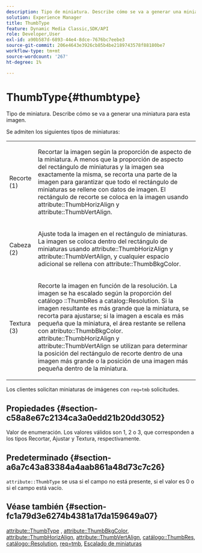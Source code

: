 ```yaml
---
description: Tipo de miniatura. Describe cómo se va a generar una miniatura para esta imagen.
solution: Experience Manager
title: ThumbType
feature: Dynamic Media Classic,SDK/API
role: Developer,User
exl-id: a90b587d-6893-44e4-8dce-7676bc7eebe3
source-git-commit: 206e4643e3926cb85b4be2189743578f88180be7
workflow-type: tm+mt
source-wordcount: '267'
ht-degree: 1%

---
```


# ThumbType{#thumbtype}

Tipo de miniatura. Describe cómo se va a generar una miniatura para esta imagen.

Se admiten los siguientes tipos de miniaturas:

<table id="simpletable_874E4190A1DC4FB0AE1B2E3734746527"> 
 <tr class="strow"> 
  <td class="stentry"> <p>Recorte (1) </p></td> 
  <td class="stentry"> <p>Recortar la imagen según la proporción de aspecto de la miniatura. A menos que la proporción de aspecto del rectángulo de miniaturas y la imagen sea exactamente la misma, se recorta una parte de la imagen para garantizar que todo el rectángulo de miniaturas se rellene con datos de imagen. El rectángulo de recorte se coloca en la imagen usando <span class="codeph"> attribute::ThumbHorizAlign</span> y <span class="codeph"> attribute::ThumbVertAlign</span>. </p></td> 
 </tr> 
 <tr class="strow"> 
  <td class="stentry"> <p>Cabeza (2) </p></td> 
  <td class="stentry"> <p>Ajuste toda la imagen en el rectángulo de miniaturas. La imagen se coloca dentro del rectángulo de miniaturas usando <span class="codeph"> attribute::ThumbHorizAlign</span> y <span class="codeph"> attribute::ThumbVertAlign</span>, y cualquier espacio adicional se rellena con <span class="codeph"> attribute::ThumbBkgColor</span>. </p></td> 
 </tr> 
 <tr class="strow"> 
  <td class="stentry"> <p>Textura (3) </p></td> 
  <td class="stentry"> <p>Recorte la imagen en función de la resolución. La imagen se ha escalado según la proporción del catálogo <span class="codeph">::ThumbRes</span> a <span class="codeph"> catalog::Resolution</span>. Si la imagen resultante es más grande que la miniatura, se recorta para ajustarse; si la imagen a escala es más pequeña que la miniatura, el área restante se rellena con <span class="codeph"> atributo::ThumbBkgColor</span>. <span class="codeph"> attribute::ThumbHorizAlign</span> y <span class="codeph"> attribute::ThumbVertAlign</span> se utilizan para determinar la posición del rectángulo de recorte dentro de una imagen más grande o la posición de una imagen más pequeña dentro de la miniatura. </p></td> 
 </tr> 
</table>

Los clientes solicitan miniaturas de imágenes con `req=tmb` solicitudes.

## Propiedades {#section-c58a8e67c2134ca3a0edd21b20dd3052}

Valor de enumeración. Los valores válidos son 1, 2 o 3, que corresponden a los tipos Recortar, Ajustar y Textura, respectivamente.

## Predeterminado {#section-a6a7c43a83384a4aab861a48d73c7c26}

`attribute::ThumbType` se usa si el campo no está presente, si el valor es 0 o si el campo está vacío.

## Véase también {#section-fc1a79d3e6274b4381a17da159649a07}

[attribute::ThumbType](../../../../../../is-api/image-catalog/image-serving-api-ref/c-image-catalog-reference/c-attributes-reference/r-thumbtype.md#reference-329e9dbf3e5f49548d1eb61915b538f5) , [attribute::ThumbBkgColor](../../../../../../is-api/image-catalog/image-serving-api-ref/c-image-catalog-reference/c-attributes-reference/r-thumbbkgcolor.md#reference-8e38088e79a54446a9106d0b93c9b31e), [attribute::ThumbHorizAlign](../../../../../../is-api/image-catalog/image-serving-api-ref/c-image-catalog-reference/c-attributes-reference/r-thumbhorizalign.md#reference-0ae8b88669df4769a9053b22aca33691), [attribute::ThumbVertAlign](../../../../../../is-api/image-catalog/image-serving-api-ref/c-image-catalog-reference/c-attributes-reference/r-thumbvertalign.md#reference-d47c6b34588c4855b04ad134e472f04f), [catálogo::ThumbRes](../../../../../../is-api/image-catalog/image-serving-api-ref/c-image-catalog-reference/c-image-svg-data-reference/c-image-data-reference/r-thumbres-cat.md#reference-eedb9991397347c3bed5bd0a785c4c69), [catálogo::Resolution](../../../../../../is-api/image-catalog/image-serving-api-ref/c-image-catalog-reference/c-image-svg-data-reference/c-image-data-reference/r-resolution-cat.md#reference-de489f5f36b64bd0831749546f8728e1), [req=tmb](../../../../../../is-api/http-ref/image-serving-api-ref/c-http-protocol-reference/c-command-reference/r-req/r-req.md#reference-907cdb4a97034db7ad94695f25552e76), [Escalado de miniaturas](../../../../../../is-api/http-ref/image-serving-api-ref/c-http-protocol-reference/c-notes-on-server-behavior/r-thumbnail-scaling.md#reference-0f71817f721d4913b34816758d69b07f)
